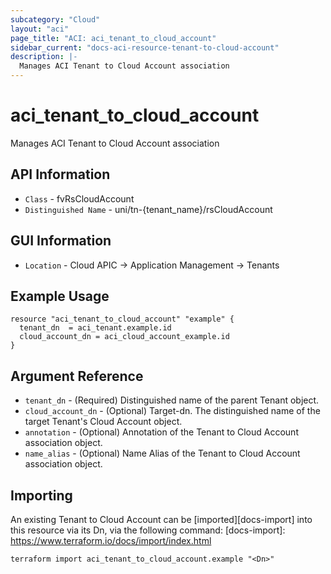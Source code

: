 ```yaml
---
subcategory: "Cloud"
layout: "aci"
page_title: "ACI: aci_tenant_to_cloud_account"
sidebar_current: "docs-aci-resource-tenant-to-cloud-account"
description: |-
  Manages ACI Tenant to Cloud Account association
---
```


# aci_tenant_to_cloud_account #

Manages ACI Tenant to Cloud Account association

## API Information ##

* `Class` - fvRsCloudAccount
* `Distinguished Name` - uni/tn-{tenant_name}/rsCloudAccount

## GUI Information ##

* `Location` - Cloud APIC -> Application Management -> Tenants 


## Example Usage ##

```hcl
resource "aci_tenant_to_cloud_account" "example" {
  tenant_dn  = aci_tenant.example.id
  cloud_account_dn = aci_cloud_account_example.id
}
```

## Argument Reference ##

* `tenant_dn` - (Required) Distinguished name of the parent Tenant object.
* `cloud_account_dn` - (Optional) Target-dn. The distinguished name of the target Tenant's Cloud Account object.
* `annotation` - (Optional) Annotation of the Tenant to Cloud Account association object.
* `name_alias` - (Optional) Name Alias of the Tenant to Cloud Account association object.


## Importing ##

An existing Tenant to Cloud Account can be [imported][docs-import] into this resource via its Dn, via the following command:
[docs-import]: https://www.terraform.io/docs/import/index.html


```
terraform import aci_tenant_to_cloud_account.example "<Dn>"
```